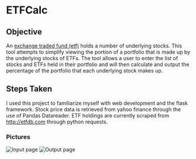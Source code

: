# ETFCalc

## Objective
An [exchange traded fund (etf)](https://en.wikipedia.org/wiki/Exchange-traded_fund) holds a number of underlying stocks. This tool attempts to simplify viewing the portion of a portfolio that is made up by the underlying stocks of ETFs. The tool allows a user to enter the list of stocks and ETFs held in their portfolio and will then calculate and output the percentage of the portfolio that each underlying stock makes up.

##  Steps Taken
I used this project to familiarize myself with web development and the flask framework. Stock price data is retrieved from yahoo finance through the use of Pandas Datareader. ETF holdings are currently scraped from http://etfdb.com through python requests.

### Pictures
![Input page](https://i.imgur.com/UmxD0og.png)
![Output page](https://i.imgur.com/ZqUqxeF.png)
